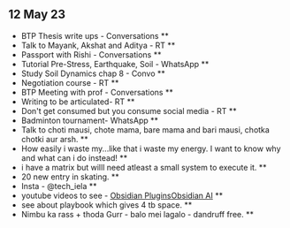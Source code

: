 ## 12 May 23
- BTP Thesis write ups - Conversations **
- Talk to Mayank, Akshat and Aditya - RT **
- Passport with Rishi - Conversations **
- Tutorial Pre-Stress, Earthquake, Soil - WhatsApp **
- Study Soil Dynamics chap 8 - Convo **
- Negotiation course - RT **
- BTP Meeting with prof - Conversations **
- Writing to be articulated- RT **
- Don't get consumed but you consume social media - RT **
- Badminton tournament- WhatsApp **
- Talk to choti mausi, chote mama, bare mama and bari mausi, chotka chotki aur arsh. **
- How easily i waste my...like that i waste my energy. I want to know why and what can i do instead! **
- i have a matrix but willl need atleast a small system to execute it. **
- 20 new entry in skating. **
- Insta - @tech_iela **
- youtube videos to see - [Obsidian Plugins](https://www.youtube.com/watch?v=cBm95iCcX2E)[Obsidian AI](https://www.youtube.com/watch?v=tNAsLbGdM6A) **
- see about playbook which gives 4 tb space. **
- Nimbu ka rass + thoda Gurr - balo mei lagalo - dandruff free. **